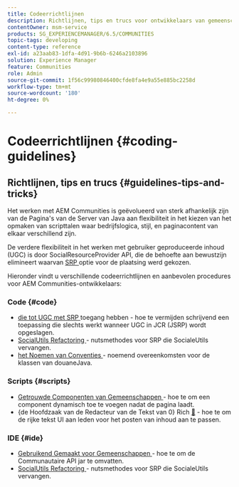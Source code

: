 ```yaml
---
title: Codeerrichtlijnen
description: Richtlijnen, tips en trucs voor ontwikkelaars van gemeenschappen
contentOwner: msm-service
products: SG_EXPERIENCEMANAGER/6.5/COMMUNITIES
topic-tags: developing
content-type: reference
exl-id: a23aab83-1dfa-4d91-9b6b-6246a2103896
solution: Experience Manager
feature: Communities
role: Admin
source-git-commit: 1f56c99980846400cfde8fa4e9a55e885bc2258d
workflow-type: tm+mt
source-wordcount: '180'
ht-degree: 0%

---
```


# Codeerrichtlijnen {#coding-guidelines}

## Richtlijnen, tips en trucs {#guidelines-tips-and-tricks}

Het werken met AEM Communities is geëvolueerd van sterk afhankelijk zijn van de Pagina&#39;s van de Server van Java aan flexibiliteit in het kiezen van het opmaken van scripttalen waar bedrijfslogica, stijl, en paginacontent van elkaar verschillend zijn.

De verdere flexibiliteit in het werken met gebruiker geproduceerde inhoud (UGC) is door SocialResourceProvider API, die de behoefte aan bewustzijn elimineert waarvan [ SRP ](srp.md) optie voor de plaatsing werd gekozen.

Hieronder vindt u verschillende codeerrichtlijnen en aanbevolen procedures voor AEM Communities-ontwikkelaars:

### Code {#code}

* [ die tot UGC met SRP ](accessing-ugc-with-srp.md) toegang hebben - hoe te vermijden schrijvend een toepassing die slechts werkt wanneer UGC in JCR (JSRP) wordt opgeslagen.
* [ SocialUtils Refactoring ](socialutils.md) - nutsmethodes voor SRP die SocialeUtils vervangen.
* [ het Noemen van Conventies ](naming-conventions.md) - noemend overeenkomsten voor de klassen van douaneJava.

### Scripts {#scripts}

* [ Getrouwde Componenten van Gemeenschappen ](sideloading.md) - hoe te om een component dynamisch toe te voegen nadat de pagina laadt.
* {de Hoofdzaak van de Redacteur van de Tekst van 0} Rich [&#128279;](rte.md) - hoe te om de rijke tekst UI aan leden voor het posten van inhoud aan te passen.

### IDE {#ide}

* [ Gebruikend Gemaakt voor Gemeenschappen ](maven.md) - hoe te om de Communautaire API jar te omvatten.
* [ SocialUtils Refactoring ](socialutils.md) - nutsmethodes voor SRP die SocialeUtils vervangen.
